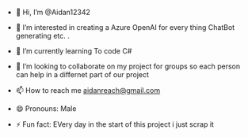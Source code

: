 - 👋 Hi, I’m @Aidan12342
- 👀 I’m interested in creating a  Azure OpenAI for every thing ChatBot generating etc. .
- 🌱 I’m currently learning To code C#
- 💞️ I’m looking to collaborate on my project for groups so each person can help in a differnet part of our project
- 📫 How to reach me aidanreach@gmail.com


- 😄 Pronouns: Male
- ⚡ Fun fact: EVery day in the start of this project i just scrap it

<!---
Aidan12342/Aidan12342 is a ✨ special ✨ repository because its `README.md` (this file) appears on your GitHub profile.
You can click the Preview link to take a look at your changes.
--->
